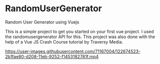 # RandomUserGenerator
Random User Generator using Vuejs

This is a simple project to get you started on your first vue project. I used the randomusergenerator API for this. 
This project was also done with the help of a Vue JS Crash Course tutorial by Traversy Media.




https://user-images.githubusercontent.com/71167004/122674523-2b1fae80-d208-11eb-9252-f1453182781f.mp4




